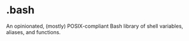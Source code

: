 # .bash
An opinionated, (mostly) POSIX-compliant Bash library of shell variables, aliases, and functions.
